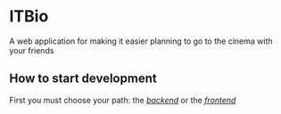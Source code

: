 # ITBio
A web application for making it easier planning to go to the cinema with your friends

## How to start development
First you must choose your path: the _[backend](backend)_ or the _[frontend](frontend)_
